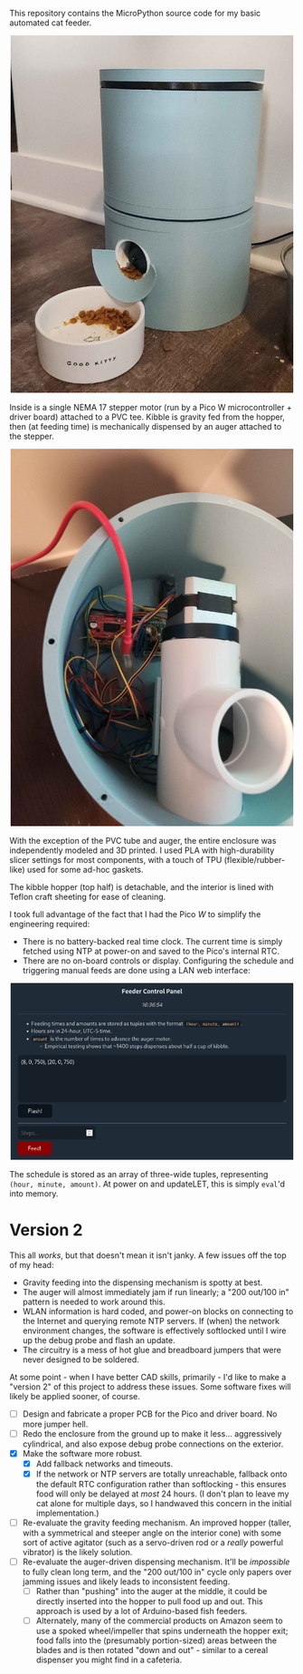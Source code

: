 This repository contains the MicroPython source code for my basic automated cat feeder.

<p align="center">
<img src=".github/outside.jpg" width=500>
</p>
Inside is a single NEMA 17 stepper motor (run by a Pico W microcontroller + driver board) attached to a PVC tee. Kibble is gravity fed from the hopper, then (at feeding time) is mechanically dispensed by an auger attached to the stepper.

<p align="center">
<img src=".github/inside.jpg" width=500>
</p>

With the exception of the PVC tube and auger, the entire enclosure was independently modeled and 3D printed. I used PLA with high-durability slicer settings for most components, with a touch of TPU (flexible/rubber-like) used for some ad-hoc gaskets.

The kibble hopper (top half) is detachable, and the interior is lined with Teflon craft sheeting for ease of cleaning.

I took full advantage of the fact that I had the Pico *W* to simplify the engineering required:
- There is no battery-backed real time clock. The current time is simply fetched using NTP at power-on and saved to the Pico's internal RTC.
- There are no on-board controls or display. Configuring the schedule and triggering manual feeds are done using a LAN web interface:

<p align="center">
<img src=".github/web_interface.png" width=500>
</p>

The schedule is stored as an array of three-wide tuples, representing `(hour, minute, amount)`. At power on and updateLET, this is simply `eval`'d into memory.

# Version 2

This all *works*, but that doesn't mean it isn't janky. A few issues off the top of my head:
* Gravity feeding into the dispensing mechanism is spotty at best.
* The auger will almost immediately jam if run linearly; a "200 out/100 in" pattern is needed to work around this.
* WLAN information is hard coded, and power-on blocks on connecting to the Internet and querying remote NTP servers. If (when) the network environment changes, the software is effectively softlocked until I wire up the debug probe and flash an update.
* The circuitry is a mess of hot glue and breadboard jumpers that were never designed to be soldered.

At some point - when I have better CAD skills, primarily - I'd like to make a "version 2" of this project to address these issues. Some software fixes will likely be applied sooner, of course.

- [ ] Design and fabricate a proper PCB for the Pico and driver board. No more jumper hell.
- [ ] Redo the enclosure from the ground up to make it less... aggressively cylindrical, and also expose debug probe connections on the exterior.
- [x] Make the software more robust.
  - [x] Add fallback networks and timeouts.
  - [x] If the network or NTP servers are totally unreachable, fallback onto the default RTC configuration rather than softlocking - this ensures food will only be delayed at *most* 24 hours. (I don't plan to leave my cat alone for multiple days, so I handwaved this concern in the initial implementation.)
- [ ] Re-evaluate the gravity feeding mechanism. An improved hopper (taller, with a symmetrical and steeper angle on the interior cone) with some sort of active agitator (such as a servo-driven rod or a *really* powerful vibrator) is the likely solution.
- [ ] Re-evaluate the auger-driven dispensing mechanism. It'll be *impossible* to fully clean long term, and the "200 out/100 in" cycle only papers over jamming issues and likely leads to inconsistent feeding.
  - [ ] Rather than "pushing" into the auger at the middle, it could be directly inserted into the hopper to pull food up and out. This approach is used by a lot of Arduino-based fish feeders.
  - [ ] Alternately, many of the commercial products on Amazon seem to use a spoked wheel/impeller that spins underneath the hopper exit; food falls into the (presumably portion-sized) areas between the blades and is then rotated "down and out" - similar to a cereal dispenser you might find in a cafeteria.
